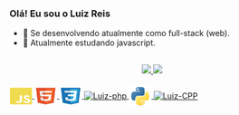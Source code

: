 ### Olá! Eu sou o Luiz Reis

- 🔭 Se desenvolvendo atualmente como full-stack (web).
- 🌱 Atualmente estudando javascript.

 ##
 
<div align="center">
  <a href="https://github.com/Lu1zReis">
  <img height="180em" src="https://github-readme-stats.vercel.app/api?username=Lu1zReis&show_icons=true&theme=dark&include_all_commits=true&count_private=true"/>
  <img height="180em" src="https://github-readme-stats.vercel.app/api/top-langs/?username=Lu1zReis&layout=compact&langs_count=7&theme=dark"/>
</div>
  
<div style="display: inline_block"><br>
  <img align="center" alt="Luiz-Js" height="30" width="40" src="https://raw.githubusercontent.com/devicons/devicon/master/icons/javascript/javascript-plain.svg">

  <img align="center" alt="Luiz-HTML" height="30" width="40" src="https://raw.githubusercontent.com/devicons/devicon/master/icons/html5/html5-original.svg">
  
  <img align="center" alt="Luiz-CSS" height="30" width="40" src="https://raw.githubusercontent.com/devicons/devicon/master/icons/css3/css3-original.svg">
  
  <img align="center" alt="Luiz-php" height="40" width="40" src="https://cdn.jsdelivr.net/gh/devicons/devicon/icons/php/php-original.svg">
  
  <img align="center" alt="Luiz-Python" height="40" width="40" src="https://raw.githubusercontent.com/devicons/devicon/master/icons/python/python-original.svg">
  
  <img align="center" alt="Luiz-CPP" height="35" width="40" src="https://cdn.jsdelivr.net/gh/devicons/devicon/icons/cplusplus/cplusplus-original.svg">
  
</div>
  
 ##
